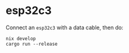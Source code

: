 # esp32c3

Connect an `esp32c3` with a data cable, then do:

```
nix develop
cargo run --release
```
